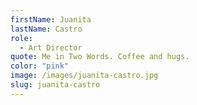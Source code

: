 ```yaml
---
firstName: Juanita
lastName: Castro
role:
  - Art Director
quote: Me in Two Words. Coffee and hugs.
color: "pink"
image: /images/juanita-castro.jpg
slug: juanita-castro
---
```

